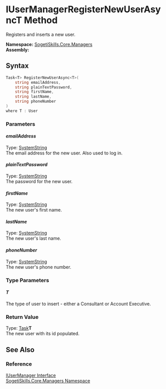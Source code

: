 IUserManagerRegisterNewUserAsyncT Method
========================================
Registers and inserts a new user.

**Namespace:** [SogetiSkills.Core.Managers][1]  
**Assembly:**

Syntax
------

```csharp
Task<T> RegisterNewUserAsync<T>(
	string emailAddress,
	string plainTextPassword,
	string firstName,
	string lastName,
	string phoneNumber
)
where T : User

```

### Parameters

#### *emailAddress*
Type: [SystemString][2]  
The email address for the new user. Also used to log in.

#### *plainTextPassword*
Type: [SystemString][2]  
The password for the new user.

#### *firstName*
Type: [SystemString][2]  
The new user's first name.

#### *lastName*
Type: [SystemString][2]  
The new user's last name.

#### *phoneNumber*
Type: [SystemString][2]  
The new user's phone number.

### Type Parameters

#### *T*
The type of user to insert - either a Consultant or Account Executive.

### Return Value
Type: [Task][3]**T**  
The new user with its id populated.

See Also
--------

### Reference
[IUserManager Interface][4]  
[SogetiSkills.Core.Managers Namespace][1]  

[1]: ../README.md
[2]: http://msdn.microsoft.com/en-us/library/s1wwdcbf
[3]: http://msdn.microsoft.com/en-us/library/dd321424
[4]: README.md
